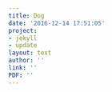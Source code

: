 ```yaml
---
title: Dog
date: '2016-12-14 17:51:05'
project:
- jekyll
- update
layout: text
author: ''
link: ''
PDF: ''
---
```

